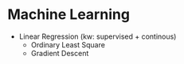# Machine Learning

- Linear Regression (kw: supervised + continous)
     - Ordinary Least Square
     - Gradient Descent
